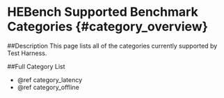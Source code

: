 HEBench Supported Benchmark Categories                {#category_overview}
========================

##Description
This page lists all of the categories currently supported by Test Harness.

##Full Category List
 - @ref category_latency
 - @ref category_offline


